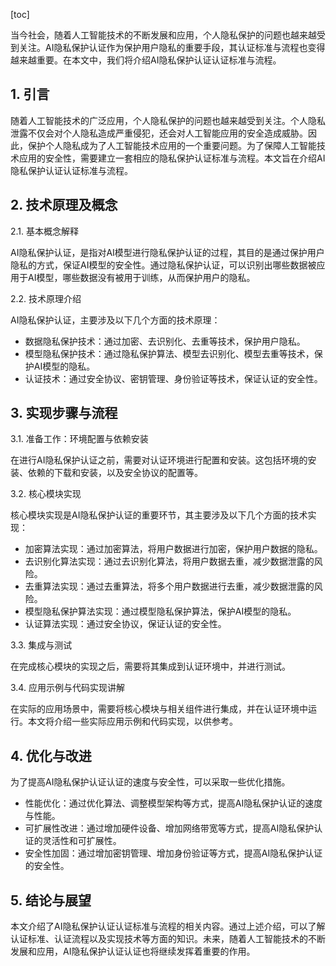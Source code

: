 
[toc]                    
                
                
当今社会，随着人工智能技术的不断发展和应用，个人隐私保护的问题也越来越受到关注。AI隐私保护认证作为保护用户隐私的重要手段，其认证标准与流程也变得越来越重要。在本文中，我们将介绍AI隐私保护认证认证标准与流程。

## 1. 引言

随着人工智能技术的广泛应用，个人隐私保护的问题也越来越受到关注。个人隐私泄露不仅会对个人隐私造成严重侵犯，还会对人工智能应用的安全造成威胁。因此，保护个人隐私成为了人工智能技术应用的一个重要问题。为了保障人工智能技术应用的安全性，需要建立一套相应的隐私保护认证标准与流程。本文旨在介绍AI隐私保护认证认证标准与流程。

## 2. 技术原理及概念

2.1. 基本概念解释

AI隐私保护认证，是指对AI模型进行隐私保护认证的过程，其目的是通过保护用户隐私的方式，保证AI模型的安全性。通过隐私保护认证，可以识别出哪些数据被应用于AI模型，哪些数据没有被用于训练，从而保护用户的隐私。

2.2. 技术原理介绍

AI隐私保护认证，主要涉及以下几个方面的技术原理：

- 数据隐私保护技术：通过加密、去识别化、去重等技术，保护用户隐私。
- 模型隐私保护技术：通过隐私保护算法、模型去识别化、模型去重等技术，保护AI模型的隐私。
- 认证技术：通过安全协议、密钥管理、身份验证等技术，保证认证的安全性。

## 3. 实现步骤与流程

3.1. 准备工作：环境配置与依赖安装

在进行AI隐私保护认证之前，需要对认证环境进行配置和安装。这包括环境的安装、依赖的下载和安装，以及安全协议的配置等。

3.2. 核心模块实现

核心模块实现是AI隐私保护认证的重要环节，其主要涉及以下几个方面的技术实现：

- 加密算法实现：通过加密算法，将用户数据进行加密，保护用户数据的隐私。
- 去识别化算法实现：通过去识别化算法，将用户数据去重，减少数据泄露的风险。
- 去重算法实现：通过去重算法，将多个用户数据进行去重，减少数据泄露的风险。
- 模型隐私保护算法实现：通过模型隐私保护算法，保护AI模型的隐私。
- 认证算法实现：通过安全协议，保证认证的安全性。

3.3. 集成与测试

在完成核心模块的实现之后，需要将其集成到认证环境中，并进行测试。

3.4. 应用示例与代码实现讲解

在实际的应用场景中，需要将核心模块与相关组件进行集成，并在认证环境中运行。本文将介绍一些实际应用示例和代码实现，以供参考。

## 4. 优化与改进

为了提高AI隐私保护认证认证的速度与安全性，可以采取一些优化措施。

- 性能优化：通过优化算法、调整模型架构等方式，提高AI隐私保护认证的速度与性能。
- 可扩展性改进：通过增加硬件设备、增加网络带宽等方式，提高AI隐私保护认证的灵活性和可扩展性。
- 安全性加固：通过增加密钥管理、增加身份验证等方式，提高AI隐私保护认证的安全性。

## 5. 结论与展望

本文介绍了AI隐私保护认证认证标准与流程的相关内容。通过上述介绍，可以了解认证标准、认证流程以及实现技术等方面的知识。未来，随着人工智能技术的不断发展和应用，AI隐私保护认证认证也将继续发挥着重要的作用。

